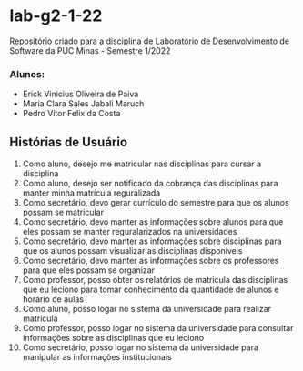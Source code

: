 # lab-g2-1-22
Repositório criado para a disciplina de Laboratório de Desenvolvimento de Software da PUC Minas - Semestre 1/2022

### Alunos:
- Erick Vinicius Oliveira de Paiva
- Maria Clara Sales Jabali Maruch
- Pedro Vítor Felix da Costa

## Histórias de Usuário

1. Como aluno, desejo me matricular nas disciplinas para cursar a disciplina
2. Como aluno, desejo ser notificado da cobrança das disciplinas para manter minha matrícula reguralizada
3. Como secretário, devo gerar currículo do semestre para que os alunos possam se matricular
4. Como secretário, devo manter as informações sobre alunos para que eles possam se manter reguralarizados na universidades
5. Como secretário, devo manter as informações sobre disciplinas para que os alunos possam visualizar as disciplinas disponíveis
6. Como secretário, devo manter as informações sobre os professores para que eles possam se organizar
7. Como professor, posso obter os relatórios de matricula das disciplinas que eu leciono para tomar conhecimento da quantidade de alunos e horário de aulas
8. Como aluno, posso logar no sistema da universidade para realizar matrícula
9. Como professor, posso logar no sistema da universidade para consultar informações sobre as disciplinas que eu leciono
10. Como secretário, posso logar no sistema da universidade para manipular as informações institucionais


